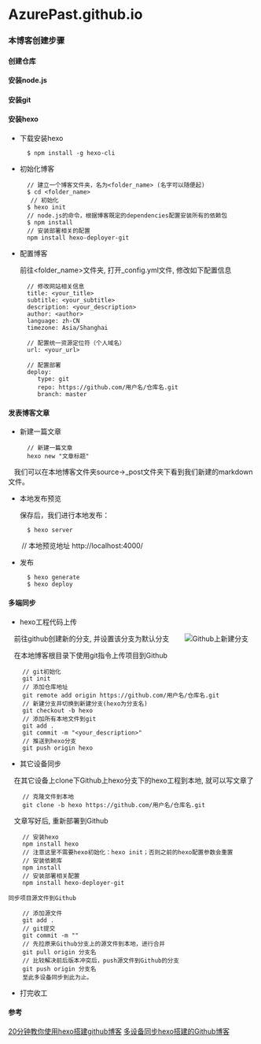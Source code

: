 # AzurePast.github.io

### 本博客创建步骤

#### 创建仓库
#### 安装node.js
#### 安装git
#### 安装hexo
* 下载安装hexo

        $ npm install -g hexo-cli
    
* 初始化博客

        // 建立一个博客文件夹，名为<folder_name> (名字可以随便起)
        $ cd <folder_name>
         // 初始化
        $ hexo init
        // node.js的命令，根据博客既定的dependencies配置安装所有的依赖包
        $ npm install
        // 安装部署相关的配置
        npm install hexo-deployer-git
    
* 配置博客

    前往<folder_name>文件夹, 打开_config.yml文件, 修改如下配置信息

        // 修改网站相关信息
        title: <your_title>
        subtitle: <your_subtitle>
        description: <your_description>
        author: <author>
        language: zh-CN
        timezone: Asia/Shanghai
    
        // 配置统一资源定位符（个人域名）
        url: <your_url>
    
        // 配置部署
        deploy:
           type: git
           repo: https://github.com/用户名/仓库名.git
           branch: master
      
#### 发表博客文章

* 新建一篇文章

        // 新建一篇文章
        hexo new "文章标题"
    
    我们可以在本地博客文件夹source->_post文件夹下看到我们新建的markdown文件。
        
* 本地发布预览

    保存后，我们进行本地发布：

        $ hexo server
        // 本地预览地址 http://localhost:4000/
 
* 发布     

        $ hexo generate
        $ hexo deploy

#### 多端同步

* hexo工程代码上传

    前往github创建新的分支, 并设置该分支为默认分支
    
    ![Github上新建分支](http://upload-images.jianshu.io/upload_images/291600-fd8d2be4578c9aa4.png?imageMogr2/auto-orient/strip%7CimageView2/2/w/1240)  
    
    在本地博客根目录下使用git指令上传项目到Github

        // git初始化
        git init
        // 添加仓库地址
        git remote add origin https://github.com/用户名/仓库名.git
        // 新建分支并切换到新建分支(hexo为分支名)
        git checkout -b hexo
        // 添加所有本地文件到git
        git add .
        git commit -m "<your_description>"
        // 推送到hexo分支
        git push origin hexo
        
* 其它设备同步
    
    在其它设备上clone下Github上hexo分支下的hexo工程到本地, 就可以写文章了
    
        // 克隆文件到本地
        git clone -b hexo https://github.com/用户名/仓库名.git
        
    文章写好后, 重新部署到Github
    
        // 安装hexo
        npm install hexo
        // 注意这里不需要hexo初始化：hexo init；否则之前的hexo配置参数会重置
        // 安装依赖库
        npm install
        // 安装部署相关配置
        npm install hexo-deployer-git
        
    同步项目源文件到Github

        // 添加源文件
        git add .
        // git提交
        git commit -m ""
        // 先拉原来Github分支上的源文件到本地，进行合并
        git pull origin 分支名
        // 比较解决前后版本冲突后，push源文件到Github的分支
        git push origin 分支名
        至此多设备同步到此为止。

* 打完收工

#### 参考

   [20分钟教你使用hexo搭建github博客](http://www.jianshu.com/p/e99ed60390a8)
   [多设备同步hexo搭建的Github博客](http://www.jianshu.com/p/6fb0b287f950)
